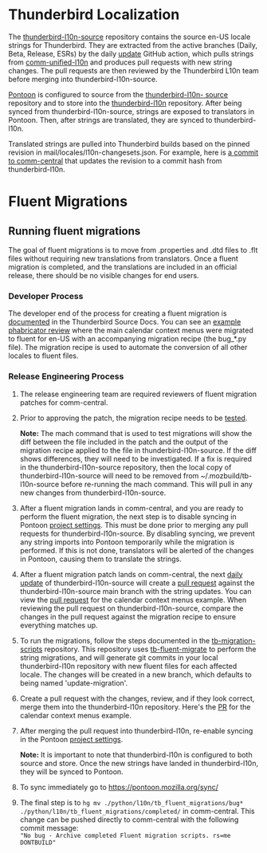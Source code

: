 # Thunderbird Localization
The [thunderbird-l10n-source](https://github.com/thunderbird/thunderbird-l10n-source)
repository contains the source en-US locale strings for Thunderbird.
They are extracted from the active branches (Daily, Beta, Release, ESRs) by the
daily [update](https://github.com/thunderbird/thunderbird-l10n-source/actions/workflows/update.yml)
GitHub action, which pulls strings from
[comm-unified-l10n](https://github.com/thunderbird/comm-unified-l10n) and
produces pull requests with new string changes. The pull requests are then
reviewed by the Thunderbird L10n team before merging into
thunderbird-l10n-source.

[Pontoon](https://pontoon.mozilla.org/projects/thunderbird/) is configured to
source from the [thunderbird-l10n-
source](https://github.com/thunderbird/thunderbird-l10n-source) repository and
to store into the
[thunderbird-l10n](https://github.com/thunderbird/thunderbird-l10n) repository.
After being synced from thunderbird-l10n-source, strings are exposed to
translators in Pontoon. Then, after strings are translated, they are synced
to thunderbird-l10n.

Translated strings are pulled into Thunderbird builds based on the pinned
revision in mail/locales/l10n-changesets.json. For example, here is
[a commit to comm-central](https://hg-edge.mozilla.org/comm-central/rev/60de483daafa18d611551d21e2fa553e2b11b470)
that updates the revision to a commit hash from thunderbird-l10n.

# Fluent Migrations
## Running fluent migrations
The goal of fluent migrations is to move from .properties and .dtd files
to .flt files without requiring new translations from translators. Once a
fluent migration is completed, and the translations are included in an official
release, there should be no visible changes for end users.

### Developer Process
The developer end of the process for creating a fluent migration is
[documented](https://source-docs.thunderbird.net/en/latest/l10n/fluent_migrations.html)
in the Thunderbird Source Docs. You can see an
[example phabricator review](https://phabricator.services.mozilla.com/D260738)
where the main calendar context menus were migrated to fluent for en-US with an
accompanying migration recipe (the bug_*.py file). The migration recipe is used
to automate the conversion of all other locales to fluent files.

### Release Engineering Process

1. The release engineering team are required reviewers of fluent migration
patches for comm-central.

2. Prior to approving the patch, the migration recipe needs to be
[tested](https://source-docs.thunderbird.net/en/latest/l10n/testing_migrations.html).

   **Note:** The mach command that is used to test migrations will show the diff
between the file included in the patch and the output of the migration recipe
applied to the file in thunderbird-l10n-source. If the diff shows differences,
they will need to be investigated. If a fix is required in the
thunderbird-l10n-source repository, then the local copy of
thunderbird-l10n-source will need to be removed from ~/.mozbuild/tb-l10n-source
before re-running the mach command. This will pull in any new changes from
thunderbird-l10n-source.

3. After a fluent migration lands in comm-central, and you are ready to perform the
fluent migration, the next step is to disable syncing in Pontoon
[project settings](https://pontoon.mozilla.org/admin/projects/thunderbird/).
This must be done prior to merging any pull requests for thunderbird-l10n-source.
By disabling syncing, we prevent any string imports into Pontoon temporarily
while the migration is performed. If this is not done, translators will be alerted
of the changes in Pontoon, causing them to translate the strings.

4. After a fluent migration patch lands on comm-central, the next
[daily update](https://github.com/thunderbird/thunderbird-l10n-source/actions/workflows/update.yml)
of thunderbird-l10n-source will create a
[pull request](https://github.com/thunderbird/thunderbird-l10n-source/pulls)
against the thunderbird-l10n-source main branch with the string updates.
You can view the [pull
request](https://github.com/thunderbird/thunderbird-l10n-source/pull/67) for the
calendar context menus example. When reviewing the pull request on
thunderbird-l10n-source, compare the changes in the pull request against the
migration recipe to ensure everything matches up.

5. To run the migrations, follow the steps documented in the
[tb-migration-scripts](https://github.com/thunderbird/tb-migration-scripts)
repository. This repository uses
[tb-fluent-migrate](https://github.com/thunderbird/tb-fluent-migrate)
to perform the string migrations, and will generate git commits in your
local thunderbird-l10n repository with new fluent files for each affected locale.
The changes will be created in a new branch, which defaults to being named
'update-migration'.

6. Create a pull request with the changes, review, and if they look correct,
merge them into the thunderbird-l10n repository. Here's
the [PR](https://github.com/thunderbird/thunderbird-l10n/pull/15) for the
calendar context menus example.

7. After merging the pull request into thunderbird-l10n, re-enable syncing
in the Pontoon [project
settings](https://pontoon.mozilla.org/admin/projects/thunderbird/).

   **Note:** It is important to note that thunderbird-l10n is configured to both source and
store. Once the new strings have landed in thunderbird-l10n, they will be synced
to Pontoon.

8. To sync immediately go to https://pontoon.mozilla.org/sync/

9. The final step is to
`hg mv ./python/l10n/tb_fluent_migrations/bug* ./python/l10n/tb_fluent_migrations/completed/`
in comm-central. This change can be pushed directly to comm-central with the following commit
message:  
`"No bug - Archive completed Fluent migration scripts. rs=me DONTBUILD"`
